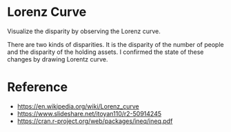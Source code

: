 # Lorenz Curve
Visualize the disparity by observing the Lorenz curve.

There are two kinds of disparities. It is the disparity of the number of people and the disparity of the holding assets. I confirmed the state of these changes by drawing Lorentz curve.

# Reference
* https://en.wikipedia.org/wiki/Lorenz_curve
* https://www.slideshare.net/itoyan110/r2-50914245
* https://cran.r-project.org/web/packages/ineq/ineq.pdf
